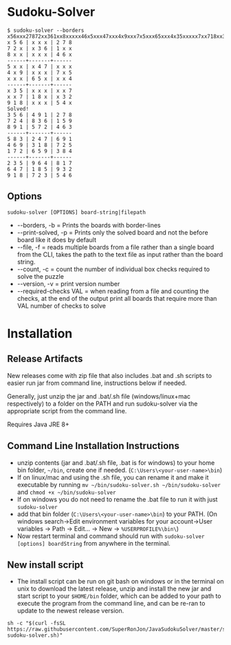 # Sudoku-Solver
```
$ sudoku-solver --borders x56xxx27872xx361xx8xxxxx46x5xxx47xxx4x9xxx7x5xxx65xxx4x35xxxxx7xx718xx32918xxx54x
x 5 6 | x x x | 2 7 8
7 2 x | x 3 6 | 1 x x
8 x x | x x x | 4 6 x
------+-------+------
5 x x | x 4 7 | x x x
4 x 9 | x x x | 7 x 5
x x x | 6 5 x | x x 4
------+-------+------
x 3 5 | x x x | x x 7
x x 7 | 1 8 x | x 3 2
9 1 8 | x x x | 5 4 x
Solved!
3 5 6 | 4 9 1 | 2 7 8
7 2 4 | 8 3 6 | 1 5 9
8 9 1 | 5 7 2 | 4 6 3
------+-------+------
5 8 3 | 2 4 7 | 6 9 1
4 6 9 | 3 1 8 | 7 2 5
1 7 2 | 6 5 9 | 3 8 4
------+-------+------
2 3 5 | 9 6 4 | 8 1 7
6 4 7 | 1 8 5 | 9 3 2
9 1 8 | 7 2 3 | 5 4 6

```
## Options
`sudoku-solver [OPTIONS] board-string|filepath`
- --borders, -b = Prints the boards with border-lines
- --print-solved, -p = Prints only the solved board and not the before board like it does by default
- --file, -f = reads multiple boards from a file rather than a single board from the CLI, takes the path to the text file as input rather than the board string.
- --count, -c = count the number of individual box checks required to solve the puzzle
- --version, -v = print version number
- --required-checks VAL = when reading from a file and counting the checks, at the end of the output print all boards that require more than VAL number of checks to solve
# Installation
## Release Artifacts

New releases come with zip file that also includes .bat and .sh scripts to easier run jar from command line, instructions below if needed.

Generally, just unzip the jar and .bat/.sh file (windows/linux+mac respectively) to a folder on the PATH and run sudoku-solver via the appropriate script from the command line.

Requires Java JRE 8+

## Command Line Installation Instructions

- unzip contents (jar and .bat/.sh file, .bat is for windows) to your home bin folder, `~/bin`, create one if needed. (`C:\Users\<your-user-name>\bin`)
- If on linux/mac and using the .sh file, you can rename it and make it executable by running `mv ~/bin/sudoku-solver.sh ~/bin/sudoku-solver` and `chmod +x ~/bin/sudoku-solver`
- If on windows you do not need to rename the .bat file to run it with just `sudoku-solver`
- add that bin folder (`C:\Users\<your-user-name>\bin`) to your PATH. (On windows search->Edit environment variables for your account->User variables -> Path -> Edit... -> New -> `%USERPROFILE%\bin\`)
- Now restart terminal and command should run with `sudoku-solver [options] boardString` from anywhere in the terminal.

## New install script

- The install script can be run on git bash on windows or in the terminal on unix to download the latest release, unzip and install the new jar and start script to your `$HOME/bin` folder, which can be added to your path to execute the program from the command line, and can be re-ran to update to the newest release version.

```
sh -c "$(curl -fsSL https://raw.githubusercontent.com/SuperRonJon/JavaSudokuSolver/master/scripts/download-sudoku-solver.sh)"
```